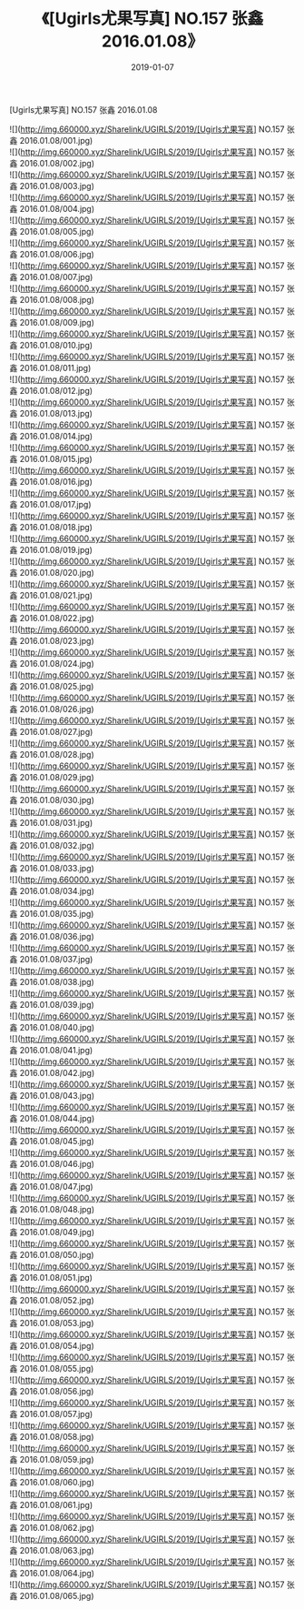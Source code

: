 ﻿---
layout: post
title:  《[Ugirls尤果写真] NO.157 张鑫 2016.01.08》
date:   2019-01-07
img: http://img.660000.xyz/Sharelink/UGIRLS/2019/[Ugirls尤果写真] NO.157 张鑫 2016.01.08/000.jpg
categories: [美女, 清纯, 唯美]
---

[Ugirls尤果写真] NO.157 张鑫 2016.01.08

 ![](http://img.660000.xyz/Sharelink/UGIRLS/2019/[Ugirls尤果写真] NO.157 张鑫 2016.01.08/001.jpg) <br>![](http://img.660000.xyz/Sharelink/UGIRLS/2019/[Ugirls尤果写真] NO.157 张鑫 2016.01.08/002.jpg) <br>![](http://img.660000.xyz/Sharelink/UGIRLS/2019/[Ugirls尤果写真] NO.157 张鑫 2016.01.08/003.jpg) <br>![](http://img.660000.xyz/Sharelink/UGIRLS/2019/[Ugirls尤果写真] NO.157 张鑫 2016.01.08/004.jpg) <br>![](http://img.660000.xyz/Sharelink/UGIRLS/2019/[Ugirls尤果写真] NO.157 张鑫 2016.01.08/005.jpg) <br>![](http://img.660000.xyz/Sharelink/UGIRLS/2019/[Ugirls尤果写真] NO.157 张鑫 2016.01.08/006.jpg) <br>![](http://img.660000.xyz/Sharelink/UGIRLS/2019/[Ugirls尤果写真] NO.157 张鑫 2016.01.08/007.jpg) <br>![](http://img.660000.xyz/Sharelink/UGIRLS/2019/[Ugirls尤果写真] NO.157 张鑫 2016.01.08/008.jpg) <br>![](http://img.660000.xyz/Sharelink/UGIRLS/2019/[Ugirls尤果写真] NO.157 张鑫 2016.01.08/009.jpg) <br>![](http://img.660000.xyz/Sharelink/UGIRLS/2019/[Ugirls尤果写真] NO.157 张鑫 2016.01.08/010.jpg) <br>![](http://img.660000.xyz/Sharelink/UGIRLS/2019/[Ugirls尤果写真] NO.157 张鑫 2016.01.08/011.jpg) <br>![](http://img.660000.xyz/Sharelink/UGIRLS/2019/[Ugirls尤果写真] NO.157 张鑫 2016.01.08/012.jpg) <br>![](http://img.660000.xyz/Sharelink/UGIRLS/2019/[Ugirls尤果写真] NO.157 张鑫 2016.01.08/013.jpg) <br>![](http://img.660000.xyz/Sharelink/UGIRLS/2019/[Ugirls尤果写真] NO.157 张鑫 2016.01.08/014.jpg) <br>![](http://img.660000.xyz/Sharelink/UGIRLS/2019/[Ugirls尤果写真] NO.157 张鑫 2016.01.08/015.jpg) <br>![](http://img.660000.xyz/Sharelink/UGIRLS/2019/[Ugirls尤果写真] NO.157 张鑫 2016.01.08/016.jpg) <br>![](http://img.660000.xyz/Sharelink/UGIRLS/2019/[Ugirls尤果写真] NO.157 张鑫 2016.01.08/017.jpg) <br>![](http://img.660000.xyz/Sharelink/UGIRLS/2019/[Ugirls尤果写真] NO.157 张鑫 2016.01.08/018.jpg) <br>![](http://img.660000.xyz/Sharelink/UGIRLS/2019/[Ugirls尤果写真] NO.157 张鑫 2016.01.08/019.jpg) <br>![](http://img.660000.xyz/Sharelink/UGIRLS/2019/[Ugirls尤果写真] NO.157 张鑫 2016.01.08/020.jpg) <br>![](http://img.660000.xyz/Sharelink/UGIRLS/2019/[Ugirls尤果写真] NO.157 张鑫 2016.01.08/021.jpg) <br>![](http://img.660000.xyz/Sharelink/UGIRLS/2019/[Ugirls尤果写真] NO.157 张鑫 2016.01.08/022.jpg) <br>![](http://img.660000.xyz/Sharelink/UGIRLS/2019/[Ugirls尤果写真] NO.157 张鑫 2016.01.08/023.jpg) <br>![](http://img.660000.xyz/Sharelink/UGIRLS/2019/[Ugirls尤果写真] NO.157 张鑫 2016.01.08/024.jpg) <br>![](http://img.660000.xyz/Sharelink/UGIRLS/2019/[Ugirls尤果写真] NO.157 张鑫 2016.01.08/025.jpg) <br>![](http://img.660000.xyz/Sharelink/UGIRLS/2019/[Ugirls尤果写真] NO.157 张鑫 2016.01.08/026.jpg) <br>![](http://img.660000.xyz/Sharelink/UGIRLS/2019/[Ugirls尤果写真] NO.157 张鑫 2016.01.08/027.jpg) <br>![](http://img.660000.xyz/Sharelink/UGIRLS/2019/[Ugirls尤果写真] NO.157 张鑫 2016.01.08/028.jpg) <br>![](http://img.660000.xyz/Sharelink/UGIRLS/2019/[Ugirls尤果写真] NO.157 张鑫 2016.01.08/029.jpg) <br>![](http://img.660000.xyz/Sharelink/UGIRLS/2019/[Ugirls尤果写真] NO.157 张鑫 2016.01.08/030.jpg) <br>![](http://img.660000.xyz/Sharelink/UGIRLS/2019/[Ugirls尤果写真] NO.157 张鑫 2016.01.08/031.jpg) <br>![](http://img.660000.xyz/Sharelink/UGIRLS/2019/[Ugirls尤果写真] NO.157 张鑫 2016.01.08/032.jpg) <br>![](http://img.660000.xyz/Sharelink/UGIRLS/2019/[Ugirls尤果写真] NO.157 张鑫 2016.01.08/033.jpg) <br>![](http://img.660000.xyz/Sharelink/UGIRLS/2019/[Ugirls尤果写真] NO.157 张鑫 2016.01.08/034.jpg) <br>![](http://img.660000.xyz/Sharelink/UGIRLS/2019/[Ugirls尤果写真] NO.157 张鑫 2016.01.08/035.jpg) <br>![](http://img.660000.xyz/Sharelink/UGIRLS/2019/[Ugirls尤果写真] NO.157 张鑫 2016.01.08/036.jpg) <br>![](http://img.660000.xyz/Sharelink/UGIRLS/2019/[Ugirls尤果写真] NO.157 张鑫 2016.01.08/037.jpg) <br>![](http://img.660000.xyz/Sharelink/UGIRLS/2019/[Ugirls尤果写真] NO.157 张鑫 2016.01.08/038.jpg) <br>![](http://img.660000.xyz/Sharelink/UGIRLS/2019/[Ugirls尤果写真] NO.157 张鑫 2016.01.08/039.jpg) <br>![](http://img.660000.xyz/Sharelink/UGIRLS/2019/[Ugirls尤果写真] NO.157 张鑫 2016.01.08/040.jpg) <br>![](http://img.660000.xyz/Sharelink/UGIRLS/2019/[Ugirls尤果写真] NO.157 张鑫 2016.01.08/041.jpg) <br>![](http://img.660000.xyz/Sharelink/UGIRLS/2019/[Ugirls尤果写真] NO.157 张鑫 2016.01.08/042.jpg) <br>![](http://img.660000.xyz/Sharelink/UGIRLS/2019/[Ugirls尤果写真] NO.157 张鑫 2016.01.08/043.jpg) <br>![](http://img.660000.xyz/Sharelink/UGIRLS/2019/[Ugirls尤果写真] NO.157 张鑫 2016.01.08/044.jpg) <br>![](http://img.660000.xyz/Sharelink/UGIRLS/2019/[Ugirls尤果写真] NO.157 张鑫 2016.01.08/045.jpg) <br>![](http://img.660000.xyz/Sharelink/UGIRLS/2019/[Ugirls尤果写真] NO.157 张鑫 2016.01.08/046.jpg) <br>![](http://img.660000.xyz/Sharelink/UGIRLS/2019/[Ugirls尤果写真] NO.157 张鑫 2016.01.08/047.jpg) <br>![](http://img.660000.xyz/Sharelink/UGIRLS/2019/[Ugirls尤果写真] NO.157 张鑫 2016.01.08/048.jpg) <br>![](http://img.660000.xyz/Sharelink/UGIRLS/2019/[Ugirls尤果写真] NO.157 张鑫 2016.01.08/049.jpg) <br>![](http://img.660000.xyz/Sharelink/UGIRLS/2019/[Ugirls尤果写真] NO.157 张鑫 2016.01.08/050.jpg) <br>![](http://img.660000.xyz/Sharelink/UGIRLS/2019/[Ugirls尤果写真] NO.157 张鑫 2016.01.08/051.jpg) <br>![](http://img.660000.xyz/Sharelink/UGIRLS/2019/[Ugirls尤果写真] NO.157 张鑫 2016.01.08/052.jpg) <br>![](http://img.660000.xyz/Sharelink/UGIRLS/2019/[Ugirls尤果写真] NO.157 张鑫 2016.01.08/053.jpg) <br>![](http://img.660000.xyz/Sharelink/UGIRLS/2019/[Ugirls尤果写真] NO.157 张鑫 2016.01.08/054.jpg) <br>![](http://img.660000.xyz/Sharelink/UGIRLS/2019/[Ugirls尤果写真] NO.157 张鑫 2016.01.08/055.jpg) <br>![](http://img.660000.xyz/Sharelink/UGIRLS/2019/[Ugirls尤果写真] NO.157 张鑫 2016.01.08/056.jpg) <br>![](http://img.660000.xyz/Sharelink/UGIRLS/2019/[Ugirls尤果写真] NO.157 张鑫 2016.01.08/057.jpg) <br>![](http://img.660000.xyz/Sharelink/UGIRLS/2019/[Ugirls尤果写真] NO.157 张鑫 2016.01.08/058.jpg) <br>![](http://img.660000.xyz/Sharelink/UGIRLS/2019/[Ugirls尤果写真] NO.157 张鑫 2016.01.08/059.jpg) <br>![](http://img.660000.xyz/Sharelink/UGIRLS/2019/[Ugirls尤果写真] NO.157 张鑫 2016.01.08/060.jpg) <br>![](http://img.660000.xyz/Sharelink/UGIRLS/2019/[Ugirls尤果写真] NO.157 张鑫 2016.01.08/061.jpg) <br>![](http://img.660000.xyz/Sharelink/UGIRLS/2019/[Ugirls尤果写真] NO.157 张鑫 2016.01.08/062.jpg) <br>![](http://img.660000.xyz/Sharelink/UGIRLS/2019/[Ugirls尤果写真] NO.157 张鑫 2016.01.08/063.jpg) <br>![](http://img.660000.xyz/Sharelink/UGIRLS/2019/[Ugirls尤果写真] NO.157 张鑫 2016.01.08/064.jpg) <br>![](http://img.660000.xyz/Sharelink/UGIRLS/2019/[Ugirls尤果写真] NO.157 张鑫 2016.01.08/065.jpg) <br>